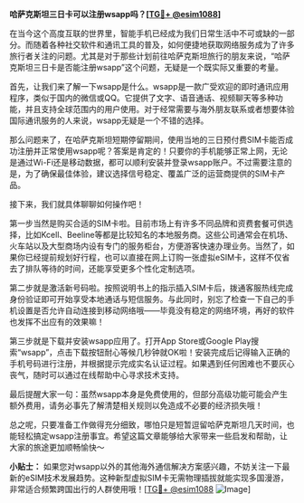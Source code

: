 **哈萨克斯坦三日卡可以注册wsapp吗？[[TG💪+ @esim1088](https://t.me/s/esim1088)]**

在当今这个高度互联的世界里，智能手机已经成为我们日常生活中不可或缺的一部分。而随着各种社交软件和通讯工具的普及，如何便捷地获取网络服务成为了许多旅行者关注的问题。尤其是对于那些计划前往哈萨克斯坦旅行的朋友来说，“哈萨克斯坦三日卡是否能注册wsapp”这个问题，无疑是一个既实际又重要的考量。

首先，让我们来了解一下wsapp是什么。wsapp是一款广受欢迎的即时通讯应用程序，类似于国内的微信或QQ。它提供了文字、语音通话、视频聊天等多种功能，并且支持全球范围内的用户使用。对于经常需要与海外朋友联系或者想要体验国际通讯服务的人来说，wsapp无疑是一个不错的选择。

那么问题来了，在哈萨克斯坦短期停留期间，使用当地的三日预付费SIM卡能否成功注册并正常使用wsapp呢？答案是肯定的！只要你的手机能够正常上网，无论是通过Wi-Fi还是移动数据，都可以顺利安装并登录wsapp账户。不过需要注意的是，为了确保最佳体验，建议选择信号稳定、覆盖广泛的运营商提供的SIM卡产品。

接下来，我们就具体聊聊如何操作吧！

第一步当然是购买合适的SIM卡啦。目前市场上有许多不同品牌和资费套餐可供选择，比如Kcell、Beeline等都是比较知名的本地服务商。这些公司通常会在机场、火车站以及大型商场内设有专门的服务柜台，方便游客快速办理业务。当然了，如果你已经提前规划好行程，也可以直接在网上订购一张虚拟eSIM卡，这样不仅省去了排队等待的时间，还能享受更多个性化定制选项。

第二步就是激活新号码啦。按照说明书上的指示插入SIM卡后，拨通客服热线完成身份验证即可开始享受本地通话与短信服务。与此同时，别忘了检查一下自己的手机设置是否允许自动连接到移动网络哦——毕竟没有稳定的网络环境，再好的软件也发挥不出应有的效果嘛！

第三步就是下载并安装wsapp应用了。打开App Store或Google Play搜索“wsapp”，点击下载按钮耐心等候几秒钟就OK啦！安装完成后记得输入正确的手机号码进行注册，并根据提示完成实名认证过程。如果遇到任何困难也不要灰心丧气，随时可以通过在线帮助中心寻求技术支持。

最后提醒大家一句：虽然wsapp本身是免费使用的，但部分高级功能可能会产生额外费用，请务必事先了解清楚相关规则以免造成不必要的经济损失哦！

总之呢，只要准备工作做得充分细致，哪怕只是短暂逗留哈萨克斯坦几天时间，也能轻松搞定wsapp注册事宜。希望这篇文章能够给大家带来一些启发和帮助，让大家的旅途更加顺畅愉快～ 

**小贴士：** 如果您对wsapp以外的其他海外通信解决方案感兴趣，不妨关注一下最新的eSIM技术发展趋势。这种新型虚拟SIM卡无需物理插拔就能实现多国漫游，非常适合频繁跨国出行的人群使用哦！[[TG💪+ @esim1088](https://t.me/s/esim1088) ![Image](https://i.postimg.cc/4NQfJmqS/Snipaste-2025-05-13-00-14-12.png)]